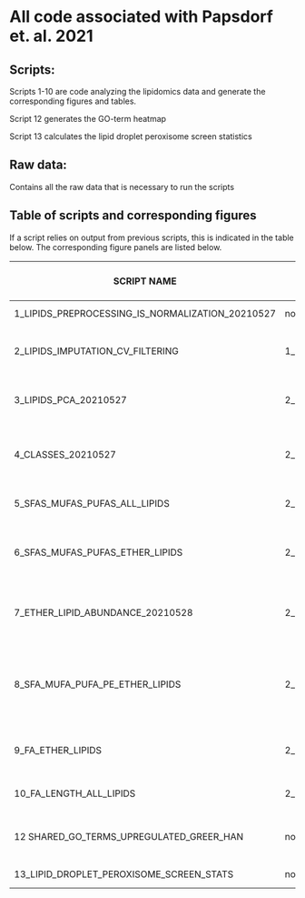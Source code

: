 # All code associated with Papsdorf et. al. 2021
## Scripts:
Scripts 1-10 are code analyzing the lipidomics data and generate the corresponding figures and tables.

Script 12 generates the GO-term heatmap

Script 13 calculates the lipid droplet peroxisome screen statistics

## Raw data:
Contains all the raw data that is necessary to run the scripts

## Table of scripts and corresponding figures
If a script relies on output from previous scripts, this is indicated in the table below. The corresponding figure panels are listed below.

|SCRIPT NAME|REQUIRED OUTPUTS FROM OTHER SCRIPTS TO RUN| OUTPUT|FIGURE PANELS/ TABLES|
---|---|---|---
|1_LIPIDS_PREPROCESSING_IS_NORMALIZATION_20210527|no|1_Lipids_Preprocessed_Normalized.csv<br>1_Lipids_Preprocessed_Normalized.Rdata|none|
|2_LIPIDS_IMPUTATION_CV_FILTERING|1_Lipids_Preprocessed_Normalized.Rdata|2_Lipids_Imputed_CVfiltered.csv <br>2_Lipids_Imputed_CVfiltered.Rdata|Extended Data Table 6 <br> Lipidomic Data.csv|
|3_LIPIDS_PCA_20210527|2_Lipids_Imputed_CVfiltered.Rdata|3_PCA.pdf<br> 3_Lipids_PC_loading.csv|Figure 4c<br>Extended Data Table 3 PCA loadings|
|4_CLASSES_20210527|	2_Lipids_Imputed_CVfiltered.Rdata	|4_Classes.csv<br>	4_Class_TG.pdf|Source Data Extended Data Figure 4a <br>4_Class_TG.pdf<br>	Figure S4a|
|5_SFAS_MUFAS_PUFAS_ALL_LIPIDS	|2_Lipids_Imputed_CVfiltered.Rdata	|5_SFAs_MUFAs_PUFAs_All_Lipids.csv<br>5_SFAs_MUFAs_PUFAs_All_Lipids.pdf|	Source Data Figure 4b<br>	Figure 4b|		
|6_SFAS_MUFAS_PUFAS_ETHER_LIPIDS	|2_Lipids_Imputed_CVfiltered.Rdata	|6_SFAs_MUFAs_PUFAs_Ether_Lipids.csv<br>6_SFAs_MUFAs_PUFAs_Ether_Lipids.pdf<br>6_MUFAtoPUFA_Ether_Lipids.pdf|	Source Data Figure 4e,f <br>Figure 4e<br>Figure 4f left panel|
|7_ETHER_LIPID_ABUNDANCE_20210528|	2_Lipids_Imputed_CVfiltered.Rdata|	7_Ether_Lipids.csv	<br>7_Ether_Lipids.pdf<br> 7_Ether_Lipid_TG_PE_PS.pdf| Source Data Extended Data Figure 4b, d <br>Figure S4b<br>Figure S4d|
|8_SFA_MUFA_PUFA_PE_ETHER_LIPIDS|	2_Lipids_Imputed_CVfiltered.Rdata	|8_MUFAtoPUFA_Ether_Lipids_PE_PS_TG.csv<br>8_MUFAtoPUFA_Ether_Lipids_PE_PS_TG.pdf|	Source Data Extended Data Figure 4e,f right panel<br> Figure S4e, Figure 4f right panel
|9_FA_ETHER_LIPIDS|	2_Lipids_Imputed_CVfiltered.Rdata|	9_FA_Ether_Lipids.csv	<br>9_FA_Ether_Lipids.pdf| Source Data Extended Data Figure 4c <br>Figure S4c|
|10_FA_LENGTH_ALL_LIPIDS	|2_Lipids_Imputed_CVfiltered.Rdata	|10_FA_Lenght_All_Lipids.csv|	Extended Data Table 7 Fatty acid length|
|12 SHARED_GO_TERMS_UPREGULATED_GREER_HAN|	no	|12_Shared_GO_terms.csv	<br> 12_Shared_Go_term_heatmap|Extended Data Table 2 GO Terms<br> Figure 3b|
|13_LIPID_DROPLET_PEROXISOME_SCREEN_STATS|	no	|13_Lipid_droplet_Peroxisome_Screen_Stats.csv	|Source Data Figure 3i, k|


